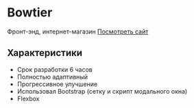 # Bowtier
Фронт-энд, интернет-магазин
[Посмотреть сайт](http://bezugly.ru/bowtie)

## Характеристики

* Срок разработки 6 часов
* Полностью адаптивный
* Прогрессивное улучшение
* Использовал Bootstrap (сетку и скрипт модального окна)
* Flexbox
